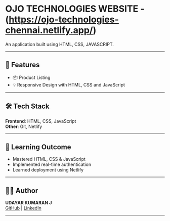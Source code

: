 # OJO TECHNOLOGIES WEBSITE - (https://ojo-technologies-chennai.netlify.app/)

An application built using HTML, CSS, JAVASCRIPT. 

---

## 🚀 Features

- 📦 Product Listing 
- 💡 Responsive Design with HTML, CSS and JavaScript

---

## 🛠️ Tech Stack

**Frontend**: HTML, CSS, JavaScript    
**Other**: Git, Netlify

---

## 🧠 Learning Outcome

- Mastered HTML, CSS & JavaScript
- Implemented real-time authentication
- Learned deployment using Netlify

---

## 🙋‍♂️ Author

**UDAYAR KUMARAN J**  
[GitHub](https://github.com/KumaranMSD) | [LinkedIn](https://linkedin.com/in/udayar-kumaran-j/)

---

